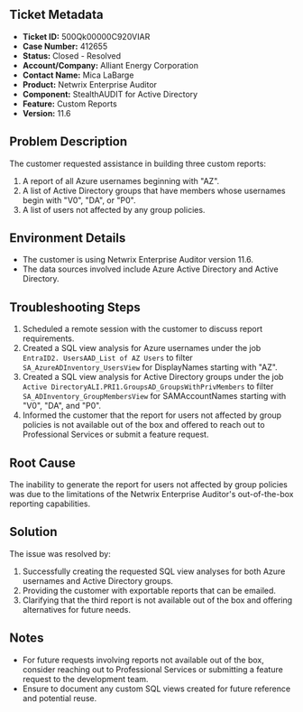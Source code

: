 ## Ticket Metadata
- **Ticket ID:** 500Qk00000C920VIAR
- **Case Number:** 412655
- **Status:** Closed - Resolved
- **Account/Company:** Alliant Energy Corporation
- **Contact Name:** Mica LaBarge
- **Product:** Netwrix Enterprise Auditor
- **Component:** StealthAUDIT for Active Directory
- **Feature:** Custom Reports
- **Version:** 11.6

## Problem Description
The customer requested assistance in building three custom reports:
1. A report of all Azure usernames beginning with "AZ".
2. A list of Active Directory groups that have members whose usernames begin with "V0", "DA", or "P0".
3. A list of users not affected by any group policies.

## Environment Details
- The customer is using Netwrix Enterprise Auditor version 11.6.
- The data sources involved include Azure Active Directory and Active Directory.

## Troubleshooting Steps
1. Scheduled a remote session with the customer to discuss report requirements.
2. Created a SQL view analysis for Azure usernames under the job `EntraID2. UsersAAD_List of AZ Users` to filter `SA_AzureADInventory_UsersView` for DisplayNames starting with "AZ".
3. Created a SQL view analysis for Active Directory groups under the job `Active DirectoryALI.PRI1.GroupsAD_GroupsWithPrivMembers` to filter `SA_ADInventory_GroupMembersView` for SAMAccountNames starting with "V0", "DA", and "P0".
4. Informed the customer that the report for users not affected by group policies is not available out of the box and offered to reach out to Professional Services or submit a feature request.

## Root Cause
The inability to generate the report for users not affected by group policies was due to the limitations of the Netwrix Enterprise Auditor's out-of-the-box reporting capabilities.

## Solution
The issue was resolved by:
1. Successfully creating the requested SQL view analyses for both Azure usernames and Active Directory groups.
2. Providing the customer with exportable reports that can be emailed.
3. Clarifying that the third report is not available out of the box and offering alternatives for future needs.

## Notes
- For future requests involving reports not available out of the box, consider reaching out to Professional Services or submitting a feature request to the development team.
- Ensure to document any custom SQL views created for future reference and potential reuse.